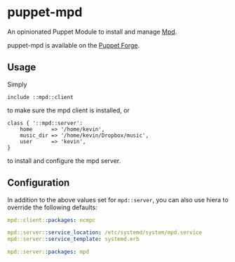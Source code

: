 # puppet-mpd

An opinionated Puppet Module to install and manage
[Mpd](http://mpd.wikia.com/wiki/Music_Player_Daemon_Wiki).

puppet-mpd is available on the
[Puppet Forge](https://forge.puppetlabs.com/thekevjames/mpd).

## Usage

Simply

```puppet
include ::mpd::client
```

to make sure the mpd client is installed, or

```puppet
class { '::mpd::server':
    home      => '/home/kevin',
    music_dir => '/home/kevin/Dropbox/music',
    user      => 'kevin',
}
```

to install and configure the mpd server.

## Configuration

In addition to the above values set for `mpd::server`, you can also use hiera
to override the following defaults:

```yaml
mpd::client::packages: ncmpc

mpd::server::service_location: /etc/systemd/system/mpd.service
mpd::server::service_template: systemd.erb

mpd::server::packages: mpd
```
